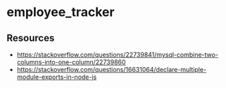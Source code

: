 # employee_tracker

## Resources

- https://stackoverflow.com/questions/22739841/mysql-combine-two-columns-into-one-column/22739860
- https://stackoverflow.com/questions/16631064/declare-multiple-module-exports-in-node-js
